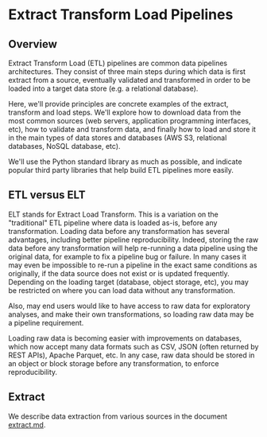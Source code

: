 # Extract Transform Load Pipelines

## Overview

Extract Transform Load (ETL) pipelines are common data pipelines architectures.
They consist of three main steps during which data is first extract from a
source, eventually validated and transformed in order to be loaded into a
target data store (e.g. a relational database).

Here, we'll provide principles are concrete examples of the extract, transform
and load steps. We'll explore how to download data from the most common sources
(web servers, application programming interfaces, etc), how to validate and
transform data, and finally how to load and store it in the main types of data
stores and databases (AWS S3, relational databases, NoSQL database, etc).

We'll use the Python standard library as much as possible, and indicate popular
third party libraries that help build ETL pipelines more easily.

## ETL versus ELT

ELT stands for Extract Load Transform. This is a variation on the "traditional"
ETL pipeline where data is loaded as-is, before any transformation. Loading
data before any transformation has several advantages, including better
pipeline reproducibility. Indeed, storing the raw data before any
transformation will help re-running a data pipeline using the original data,
for example to fix a pipeline bug or failure. In many cases it may even be impossible to re-run a pipeline in the exact same conditions as originally, if the data source does not exist or is updated frequently. Depending on the loading target (database, object storage, etc), you may be restricted on where you can load data without any transformation.

Also, may end users would like to have access to raw data for exploratory
analyses, and make their own transformations, so loading raw data may be a
pipeline requirement.

Loading raw data is becoming easier with improvements on databases, which now
accept many data formats such as CSV, JSON (often returned by REST APIs),
Apache Parquet, etc. In any case, raw data should be stored in an object or
block storage before any transformation, to enforce reproducibility.

## Extract

We describe data extraction from various sources in the document
[extract.md](extract.md).
